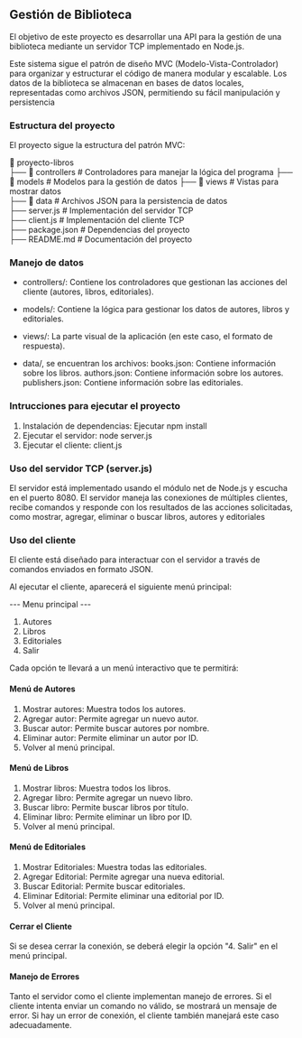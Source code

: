## Gestión de Biblioteca

El objetivo de este proyecto es desarrollar una API para la gestión de una biblioteca mediante un servidor TCP implementado en Node.js.

Este sistema sigue el patrón de diseño MVC (Modelo-Vista-Controlador) para organizar y estructurar el código de manera modular y escalable. Los datos de la biblioteca se almacenan en bases de datos locales, representadas como archivos JSON, permitiendo su fácil manipulación y persistencia

### Estructura del proyecto

El proyecto sigue la estructura del patrón MVC:

📂 proyecto-libros  
├── 📂 controllers      # Controladores para manejar la lógica del programa 
├── 📂 models           # Modelos para la gestión de datos
├── 📂 views            # Vistas para mostrar datos  
├── 📂 data             # Archivos JSON para la persistencia de datos  
├── server.js          # Implementación del servidor TCP  
├── client.js          # Implementación del cliente TCP  
├── package.json       # Dependencias del proyecto  
├── README.md          # Documentación del proyecto

### Manejo de datos

* controllers/: Contiene los controladores que gestionan las acciones del cliente (autores, libros, editoriales).

* models/: Contiene la lógica para gestionar los datos de autores, libros y editoriales.

* views/: La parte visual de la aplicación (en este caso, el formato de respuesta).

* data/, se encuentran los archivos:
books.json: Contiene información sobre los libros.
authors.json: Contiene información sobre los autores.
publishers.json: Contiene información sobre las editoriales.

### Intrucciones para ejecutar el proyecto

1. Instalación de dependencias: Ejecutar npm install
2. Ejecutar el servidor:  node server.js
3. Ejecutar el cliente: client.js

### Uso del servidor TCP (server.js)

El servidor está implementado usando el módulo net de Node.js y escucha en el puerto 8080. El servidor maneja las conexiones de múltiples clientes, recibe comandos y responde con los resultados de las acciones solicitadas, como mostrar, agregar, eliminar o buscar libros, autores y editoriales

### Uso del cliente

El cliente está diseñado para interactuar con el servidor a través de comandos enviados en formato JSON. 

Al ejecutar el cliente, aparecerá el siguiente menú principal:

--- Menu principal ---
1. Autores
2. Libros
3. Editoriales
4. Salir

Cada opción te llevará a un menú interactivo que te permitirá:

#### Menú de Autores
1. Mostrar autores: Muestra todos los autores.
2. Agregar autor: Permite agregar un nuevo autor.
3. Buscar autor: Permite buscar autores por nombre.
4. Eliminar autor: Permite eliminar un autor por ID.
5. Volver al menú principal.

#### Menú de Libros
1. Mostrar libros: Muestra todos los libros.
2. Agregar libro: Permite agregar un nuevo libro.
3. Buscar libro: Permite buscar libros por título.
4. Eliminar libro: Permite eliminar un libro por ID.
5. Volver al menú principal.

#### Menú de Editoriales
1. Mostrar Editoriales: Muestra todas las editoriales.
2. Agregar Editorial: Permite agregar una nueva editorial.
3. Buscar Editorial: Permite buscar editoriales.
4. Eliminar Editorial: Permite eliminar una editorial por ID.
5. Volver al menú principal.

#### Cerrar el Cliente
Si se desea cerrar la conexión, se deberá elegir la opción "4. Salir" en el menú principal.

#### Manejo de Errores
Tanto el servidor como el cliente implementan manejo de errores. Si el cliente intenta enviar un comando no válido, se mostrará un mensaje de error. Si hay un error de conexión, el cliente también manejará este caso adecuadamente.
